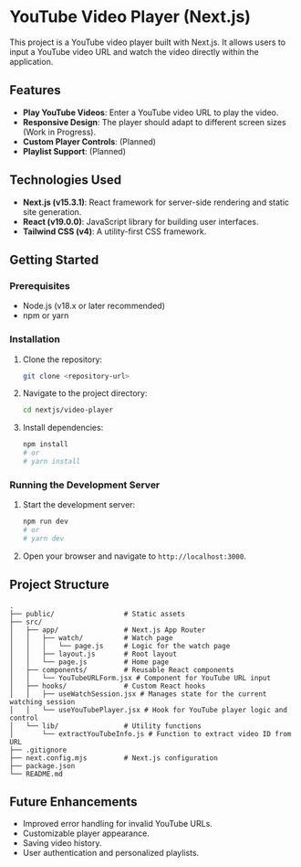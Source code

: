 # YouTube Video Player (Next.js)

This project is a YouTube video player built with Next.js. It allows users to input a YouTube video URL and watch the video directly within the application.

## Features

*   **Play YouTube Videos**: Enter a YouTube video URL to play the video.
*   **Responsive Design**: The player should adapt to different screen sizes (Work in Progress).
*   **Custom Player Controls**: (Planned)
*   **Playlist Support**: (Planned)

## Technologies Used

*   **Next.js (v15.3.1)**: React framework for server-side rendering and static site generation.
*   **React (v19.0.0)**: JavaScript library for building user interfaces.
*   **Tailwind CSS (v4)**: A utility-first CSS framework.

## Getting Started

### Prerequisites

*   Node.js (v18.x or later recommended)
*   npm or yarn

### Installation

1.  Clone the repository:
    ```bash
    git clone <repository-url>
    ```
2.  Navigate to the project directory:
    ```bash
    cd nextjs/video-player
    ```
3.  Install dependencies:
    ```bash
    npm install
    # or
    # yarn install
    ```

### Running the Development Server

1.  Start the development server:
    ```bash
    npm run dev
    # or
    # yarn dev
    ```
2.  Open your browser and navigate to `http://localhost:3000`.

## Project Structure

```
.
├── public/                 # Static assets
├── src/
│   ├── app/                # Next.js App Router
│   │   ├── watch/          # Watch page
│   │   │   └── page.js     # Logic for the watch page
│   │   ├── layout.js       # Root layout
│   │   └── page.js         # Home page
│   ├── components/         # Reusable React components
│   │   └── YouTubeURLForm.jsx # Component for YouTube URL input
│   ├── hooks/              # Custom React hooks
│   │   ├── useWatchSession.jsx # Manages state for the current watching session
│   │   └── useYouTubePlayer.jsx # Hook for YouTube player logic and control
│   └── lib/                # Utility functions
│       └── extractYouTubeInfo.js # Function to extract video ID from URL
├── .gitignore
├── next.config.mjs         # Next.js configuration
├── package.json
└── README.md
```

## Future Enhancements

*   Improved error handling for invalid YouTube URLs.
*   Customizable player appearance.
*   Saving video history.
*   User authentication and personalized playlists.
